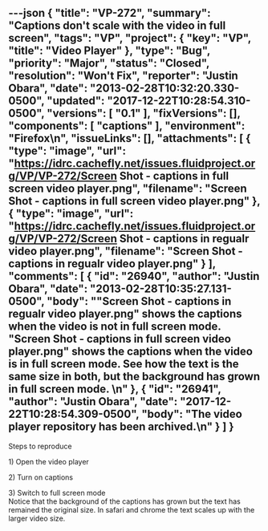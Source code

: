 ---json
{
  "title": "VP-272",
  "summary": "Captions don't scale with the video in full screen",
  "tags": "VP",
  "project": {
    "key": "VP",
    "title": "Video Player"
  },
  "type": "Bug",
  "priority": "Major",
  "status": "Closed",
  "resolution": "Won't Fix",
  "reporter": "Justin Obara",
  "date": "2013-02-28T10:32:20.330-0500",
  "updated": "2017-12-22T10:28:54.310-0500",
  "versions": [
    "0.1"
  ],
  "fixVersions": [],
  "components": [
    "captions"
  ],
  "environment": "Firefox\n",
  "issueLinks": [],
  "attachments": [
    {
      "type": "image",
      "url": "https://idrc.cachefly.net/issues.fluidproject.org/VP/VP-272/Screen Shot - captions in full screen video player.png",
      "filename": "Screen Shot - captions in full screen video player.png"
    },
    {
      "type": "image",
      "url": "https://idrc.cachefly.net/issues.fluidproject.org/VP/VP-272/Screen Shot - captions in regualr video player.png",
      "filename": "Screen Shot - captions in regualr video player.png"
    }
  ],
  "comments": [
    {
      "id": "26940",
      "author": "Justin Obara",
      "date": "2013-02-28T10:35:27.131-0500",
      "body": "\"Screen Shot - captions in regualr video player.png\" shows the captions when the video is not in full screen mode. \"Screen Shot - captions in full screen video player.png\" shows the captions when the video is in full screen mode. See how the text is the same size in both, but the background has grown in full screen mode.&#x20;\n"
    },
    {
      "id": "26941",
      "author": "Justin Obara",
      "date": "2017-12-22T10:28:54.309-0500",
      "body": "The video player repository has been archived.\n"
    }
  ]
}
---
Steps to reproduce

1\) Open the video player

2\) Turn on captions

3\) Switch to full screen mode\
Notice that the background of the captions has grown but the text has remained the original size. In safari and chrome the text scales up with the larger video size.

        